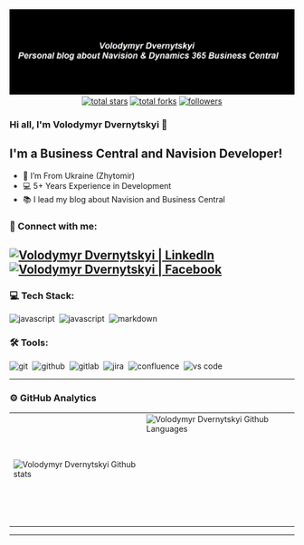 <img src="https://github.com/Drakonian/Drakonian/blob/master/preview.jpg">

<div align="center">
  <a href="https://github.com/Drakonian?tab=repositories&sort=stargazers">
    <img alt="total stars" title="Total stars on GitHub" src="https://custom-icon-badges.herokuapp.com/badge/dynamic/json?logo=star&color=7c007c&labelColor=640464&label=Stars&style=for-the-badge&query=%24.stars&url=https://api.github-star-counter.workers.dev/user/Drakonian"/></a>
  <a href="https://github.com/Drakonian?tab=repositories&sort=stargazers">
    <img alt="total forks" title="Total forks on GitHub" src="https://custom-icon-badges.herokuapp.com/badge/dynamic/json?logo=fork&color=55960c&labelColor=488207&label=Forks&style=for-the-badge&query=%24.forks&url=https://api.github-star-counter.workers.dev/user/Drakonian"/></a>
  <a href="https://github.com/Drakonian">
    <img alt="followers" title="Follow me on Github" src="https://custom-icon-badges.herokuapp.com/github/followers/Drakonian?color=236ad3&labelColor=1155ba&style=for-the-badge&logo=person-add&label=Follow&logoColor=white"/></a>
</div>

### Hi all, I'm Volodymyr Dvernytskyi 👋

## I'm a Business Central and Navision Developer!

- 📍 I’m From Ukraine (Zhytomir)
- 💻 5+ Years Experience in Development
- 📚 I lead my blog about Navision and Business Central

### 🤝 Connect with me:

[<img alt="Volodymyr Dvernytskyi | LinkedIn" src="https://img.shields.io/badge/linkedin-0077B5.svg?&style=for-the-badge&logo=linkedin&logoColor=white" />][linkedin]
[<img alt="Volodymyr Dvernytskyi | Facebook" src="https://img.shields.io/badge/Facebook-1877F2?style=for-the-badge&logo=facebook&logoColor=white" />][facebook]
---

### 💻 Tech Stack:

<img alt="javascript" src="https://img.shields.io/badge/Microsoft_SQL_Server-CC2927?style=for-the-badge&logo=microsoft-sql-server&logoColor=fff" />&nbsp;
<img alt="javascript" src="https://img.shields.io/badge/javascript-F7DF1E.svg?&style=for-the-badge&logo=javascript&logoColor=fff" />&nbsp;
<img alt="markdown" src="https://img.shields.io/badge/markdown-000.svg?&style=for-the-badge&logo=markdown&logoColor=fff" />&nbsp;

### 🛠 Tools:

<img alt="git" src="https://img.shields.io/badge/git-F05033.svg?&style=for-the-badge&logo=git&logoColor=fff" />&nbsp;
<img alt="github" src="https://img.shields.io/badge/github-000.svg?&style=for-the-badge&logo=github&logoColor=fff" />&nbsp;
<img alt="gitlab" src="https://img.shields.io/badge/gitlab-380D75.svg?&style=for-the-badge&logo=gitlab&logoColor=fff" />&nbsp;
<img alt="jira" src="https://img.shields.io/badge/jira-2D80FF.svg?&style=for-the-badge&logo=jira&logoColor=fff" />&nbsp;
<img alt="confluence" src="https://img.shields.io/badge/confluence-1F4D7D.svg?&style=for-the-badge&logo=confluence&logoColor=fff" />&nbsp;
<img alt="vs code" src="https://img.shields.io/badge/vs code-007ACC.svg?&style=for-the-badge&logo=visual-studio-code&logoColor=fff" />&nbsp;

---

### ⚙️ GitHub Analytics

<table>
  <tr>
    <td>
      <img align="left" src="https://github-readme-streak-stats.herokuapp.com/?user=Drakonian&theme=algolia" alt="Volodymyr Dvernytskyi Github stats" />
    </td>
    <td>
      <img height="195px" align="right" alt="Volodymyr Dvernytskyi Github Languages" src="https://github-readme-stats-eight-theta.vercel.app/api/top-langs/?username=Drakonian&theme=algolia&layout=compact" />
    </td>
  </tr>
</table>

---


[blog]: https://vld-nav.com/
[linkedin]: https://www.linkedin.com/in/drakonian/
[facebook]: https://www.facebook.com/bannedforum/
